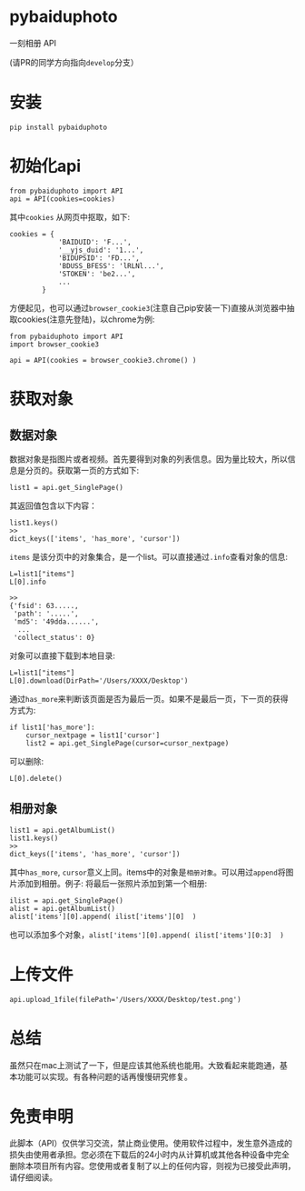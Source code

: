 # pybaiduphoto
一刻相册 API


(请PR的同学方向指向`develop`分支）


# 安装
```
pip install pybaiduphoto
```

# 初始化api

```
from pybaiduphoto import API
api = API(cookies=cookies)
```
其中`cookies` 从网页中抠取，如下:
```
cookies = {
            'BAIDUID': 'F...',
            '__yjs_duid': '1...',
            'BIDUPSID': 'FD...',
            'BDUSS_BFESS': 'lRLNl...',
            'STOKEN': 'be2...',
            ...
        }
```
方便起见，也可以通过`browser_cookie3`(注意自己pip安装一下)直接从浏览器中抽取cookies(注意先登陆)，以chrome为例:
```
from pybaiduphoto import API
import browser_cookie3

api = API(cookies = browser_cookie3.chrome() )
```


# 获取对象

## 数据对象
数据对象是指图片或者视频。首先要得到对象的列表信息。因为量比较大，所以信息是分页的。获取第一页的方式如下:
```
list1 = api.get_SinglePage()
```
其返回值包含以下内容：
```
list1.keys()
>>
dict_keys(['items', 'has_more', 'cursor'])
```
`items` 是该分页中的对象集合，是一个list。可以直接通过`.info`查看对象的信息:
```
L=list1["items"]
L[0].info

>>
{'fsid': 63.....,
 'path': '.....',
 'md5': '49dda......',
  ...
 'collect_status': 0}
```
对象可以直接下载到本地目录:
```
L=list1["items"]
L[0].download(DirPath='/Users/XXXX/Desktop')
```
通过`has_more`来判断该页面是否为最后一页。如果不是最后一页，下一页的获得方式为:
```
if list1['has_more']:
    cursor_nextpage = list1['cursor']
    list2 = api.get_SinglePage(cursor=cursor_nextpage)
```
可以删除:
```
L[0].delete()
```

## 相册对象
```
list1 = api.getAlbumList()
list1.keys()
>>
dict_keys(['items', 'has_more', 'cursor'])
```
其中`has_more`, `cursor`意义上同。items中的对象是`相册对象`。可以用过`append`将图片添加到相册。例子: 将最后一张照片添加到第一个相册:
```
ilist = api.get_SinglePage()
alist = api.getAlbumList()
alist['items'][0].append( ilist['items'][0]  )
```
也可以添加多个对象，`alist['items'][0].append( ilist['items'][0:3]  )`


# 上传文件

```
api.upload_1file(filePath='/Users/XXXX/Desktop/test.png')
```


# 总结
虽然只在mac上测试了一下，但是应该其他系统也能用。大致看起来能跑通，基本功能可以实现。有各种问题的话再慢慢研究修复。

# 免责申明
此脚本（API）仅供学习交流，禁止商业使用。使用软件过程中，发生意外造成的损失由使用者承担。您必须在下载后的24小时内从计算机或其他各种设备中完全删除本项目所有内容。您使用或者复制了以上的任何内容，则视为已接受此声明，请仔细阅读。
